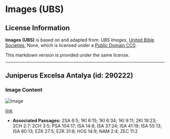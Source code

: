 # Images (UBS)

## License Information

**Images (UBS)** is based on and adapted from: _UBS Images_, [United Bible Societies](https://unitedbiblesocieties.org/), None, which is licensed under a [Public Domain CC0](https://creativecommons.org/public-domain/cc0/).

This markdown version is provided under the same license.



--------------------------------

## Juniperus Excelsa Antalya (id: 290222)

### Image Content

![Image](https://cdn.aquifer.bible/aquifer-content/resources/Media/WEB-0563_juniperus_excelsa_antalya.jpg)

[link](https://cdn.aquifer.bible/aquifer-content/resources/Media/WEB-0563_juniperus_excelsa_antalya.jpg)

* **Associated Passages:** 2SA 6:5; 1KI 6:15; 1KI 6:34; 1KI 9:11; 2KI 19:23; 2CH 2:7; 2CH 3:5; PSA 104:17; ISA 14:8; ISA 37:24; ISA 41:19; ISA 55:13; ISA 60:13; EZK 27:5; EZK 31:8; HOS 14:9; NAM 2:4; ZEC 11:2

